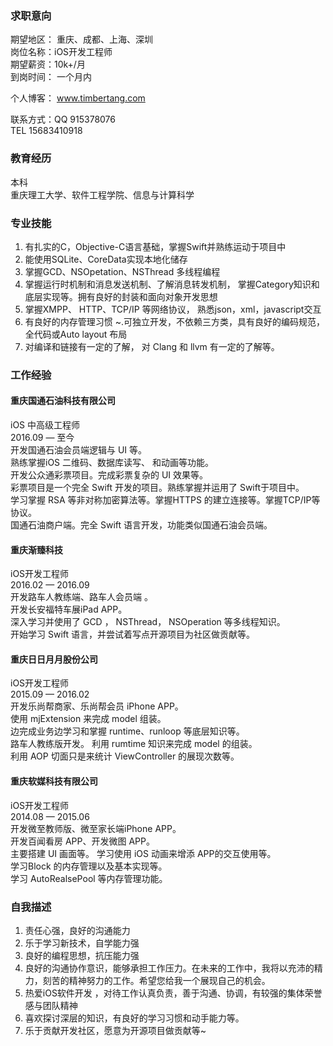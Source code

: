 
### 求职意向
期望地区： 重庆、成都、上海、深圳  
岗位名称：iOS开发工程师  
期望薪资：10k+/月  
到岗时间： 一个月内    

个人博客： www.timbertang.com

联系方式：QQ 915378076   
​		  TEL 15683410918

### 教育经历
本科  
重庆理工大学、软件工程学院、信息与计算科学 

### 专业技能
1. 有扎实的C，Objective-C语言基础，掌握Swift并熟练运动于项目中
2. 能使用SQLite、CoreData实现本地化储存
3. 掌握GCD、NSOpetation、NSThread 多线程编程
4. 掌握运行时机制和消息发送机制、了解消息转发机制， 掌握Category知识和底层实现等。拥有良好的封装和面向对象开发思想 
5. 掌握XMPP、 HTTP、TCP/IP 等网络协议， 熟悉json，xml，javascript交互
6. 有良好的内存管理习惯 ~.可独立开发，不依赖三方类，具有良好的编码规范，全代码或Auto layout 布局
7. 对编译和链接有一定的了解， 对 Clang 和 llvm 有一定的了解等。


### 工作经验
#### 重庆国通石油科技有限公司
iOS 中高级工程师  
2016.09 — 至今  
开发国通石油会员端逻辑与 UI 等。  
熟练掌握iOS 二维码、数据库读写、 和动画等功能。  
开发公众通彩票项目。完成彩票复杂的 UI 效果等。  
彩票项目是一个完全 Swift 开发的项目。熟练掌握并运用了 Swift于项目中。  
学习掌握 RSA 等非对称加密算法等。掌握HTTPS 的建立连接等。掌握TCP/IP等协议。  
国通石油商户端。完全 Swift 语言开发，功能类似国通石油会员端。  

#### 重庆渐臻科技
iOS开发工程师  
2016.02 — 2016.09  
开发路车人教练端、路车人会员端 。   
开发长安福特车展iPad APP。  
深入学习并使用了 GCD ， NSThread， NSOperation 等多线程知识。  
开始学习 Swift 语言，并尝试着写点开源项目为社区做贡献等。

#### 重庆日日月月股份公司
iOS开发工程师  
2015.09 — 2016.02  
开发乐尚帮商家、乐尚帮会员 iPhone APP。  
使用 mjExtension 来完成 model 组装。  
边完成业务边学习和掌握 runtime、runloop 等底层知识等。  
路车人教练版开发。 利用 rumtime 知识来完成 model 的组装。  
利用 AOP 切面只是来统计 ViewController 的展现次数等。


#### 重庆软媒科技有限公司
iOS开发工程师  
2014.08 — 2015.06  
开发微至教师版、微至家长端iPhone APP。  
开发百闻看房 APP、开发微图 APP。  
主要搭建 UI 画面等。 学习使用 iOS 动画来增添 APP的交互使用等。  
学习Block 的内存管理以及基本实现等。  
学习 AutoRealsePool 等内存管理功能。  

### 自我描述
1. 责任心强，良好的沟通能力
2. 乐于学习新技术，自学能力强
3. 良好的编程思想，抗压能力强
4. 良好的沟通协作意识，能够承担工作压力。在未来的工作中，我将以充沛的精力，刻苦的精神努力的工作。希望您给我一个展现自己的机会。
5. 热爱iOS软件开发 ，对待工作认真负责，善于沟通、协调，有较强的集体荣誉感与团队精神
6. 喜欢探讨深层的知识，有良好的学习习惯和动手能力等。
7. 乐于贡献开发社区，愿意为开源项目做贡献等~
